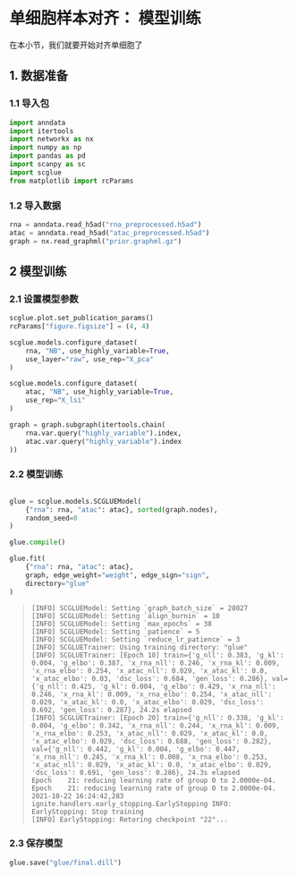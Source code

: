 # 单细胞样本对齐： 模型训练

在本小节，我们就要开始对齐单细胞了

## 1. 数据准备

### 1.1 导入包

```python
import anndata
import itertools
import networkx as nx
import numpy as np
import pandas as pd
import scanpy as sc
import scglue
from matplotlib import rcParams
```

### 1.2 导入数据

```python
rna = anndata.read_h5ad("rna_preprocessed.h5ad")
atac = anndata.read_h5ad("atac_preprocessed.h5ad")
graph = nx.read_graphml("prior.graphml.gz")
```

## 2 模型训练

### 2.1 设置模型参数

```python
scglue.plot.set_publication_params()
rcParams["figure.figsize"] = (4, 4)

scglue.models.configure_dataset(
    rna, "NB", use_highly_variable=True,
    use_layer="raw", use_rep="X_pca"
)

scglue.models.configure_dataset(
    atac, "NB", use_highly_variable=True,
    use_rep="X_lsi"
)

graph = graph.subgraph(itertools.chain(
    rna.var.query("highly_variable").index,
    atac.var.query("highly_variable").index
))
```

### 2.2 模型训练

```python

glue = scglue.models.SCGLUEModel(
    {"rna": rna, "atac": atac}, sorted(graph.nodes),
    random_seed=0
)

glue.compile()

glue.fit(
    {"rna": rna, "atac": atac},
    graph, edge_weight="weight", edge_sign="sign",
    directory="glue"
)
```

> ```
> [INFO] SCGLUEModel: Setting `graph_batch_size` = 28027
> [INFO] SCGLUEModel: Setting `align_burnin` = 10
> [INFO] SCGLUEModel: Setting `max_epochs` = 38
> [INFO] SCGLUEModel: Setting `patience` = 5
> [INFO] SCGLUEModel: Setting `reduce_lr_patience` = 3
> [INFO] SCGLUETrainer: Using training directory: "glue"
> [INFO] SCGLUETrainer: [Epoch 10] train={'g_nll': 0.383, 'g_kl': 0.004, 'g_elbo': 0.387, 'x_rna_nll': 0.246, 'x_rna_kl': 0.009, 'x_rna_elbo': 0.254, 'x_atac_nll': 0.029, 'x_atac_kl': 0.0, 'x_atac_elbo': 0.03, 'dsc_loss': 0.684, 'gen_loss': 0.286}, val={'g_nll': 0.425, 'g_kl': 0.004, 'g_elbo': 0.429, 'x_rna_nll': 0.246, 'x_rna_kl': 0.009, 'x_rna_elbo': 0.254, 'x_atac_nll': 0.029, 'x_atac_kl': 0.0, 'x_atac_elbo': 0.029, 'dsc_loss': 0.692, 'gen_loss': 0.287}, 24.2s elapsed
> [INFO] SCGLUETrainer: [Epoch 20] train={'g_nll': 0.338, 'g_kl': 0.004, 'g_elbo': 0.342, 'x_rna_nll': 0.244, 'x_rna_kl': 0.009, 'x_rna_elbo': 0.253, 'x_atac_nll': 0.029, 'x_atac_kl': 0.0, 'x_atac_elbo': 0.029, 'dsc_loss': 0.688, 'gen_loss': 0.282}, val={'g_nll': 0.442, 'g_kl': 0.004, 'g_elbo': 0.447, 'x_rna_nll': 0.245, 'x_rna_kl': 0.008, 'x_rna_elbo': 0.253, 'x_atac_nll': 0.029, 'x_atac_kl': 0.0, 'x_atac_elbo': 0.029, 'dsc_loss': 0.691, 'gen_loss': 0.286}, 24.3s elapsed
> Epoch    21: reducing learning rate of group 0 to 2.0000e-04.
> Epoch    21: reducing learning rate of group 0 to 2.0000e-04.
> 2021-10-22 16:24:42,283 ignite.handlers.early_stopping.EarlyStopping INFO: EarlyStopping: Stop training
> [INFO] EarlyStopping: Retoring checkpoint "22"...
> ```

### 2.3 保存模型

```python
glue.save("glue/final.dill")
```